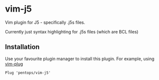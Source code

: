 # vim-j5

Vim plugin for J5 - specifically .j5s files.

Currently just syntax highlighting for .j5s files (which are BCL files)

## Installation

Use your favourite plugin manager to install this plugin. For example, using
[vim-plug](https://github.com/junegunn/vim-plug)

```
Plug 'pentops/vim-j5'
```
